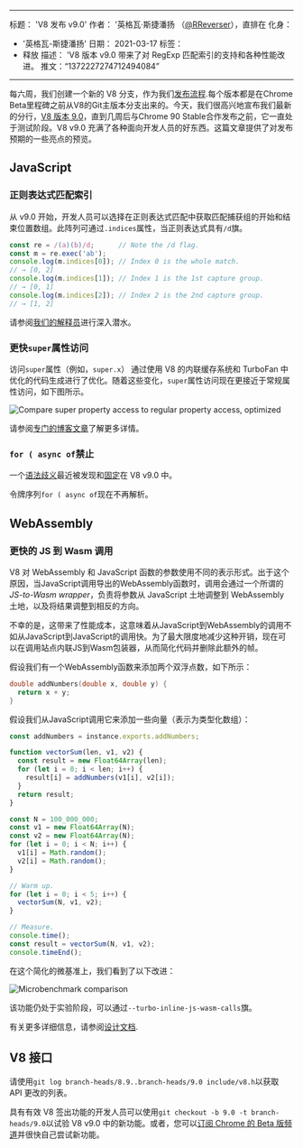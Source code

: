 ***

标题： 'V8 发布 v9.0'
作者： '英格瓦·斯捷潘扬 （[@RReverser](https://twitter.com/RReverser)），直排在
化身：

*   '英格瓦-斯捷潘扬'
    日期： 2021-03-17
    标签：
*   释放
    描述： 'V8 版本 v9.0 带来了对 RegExp 匹配索引的支持和各种性能改进。
    推文：“1372227274712494084”

***

每六周，我们创建一个新的 V8 分支，作为我们[发布流程](https://v8.dev/docs/release-process).每个版本都是在Chrome Beta里程碑之前从V8的Git主版本分支出来的。今天，我们很高兴地宣布我们最新的分行，[V8 版本 9.0](https://chromium.googlesource.com/v8/v8.git/+log/branch-heads/9.0)，直到几周后与Chrome 90 Stable合作发布之前，它一直处于测试阶段。V8 v9.0 充满了各种面向开发人员的好东西。这篇文章提供了对发布预期的一些亮点的预览。

## JavaScript

### 正则表达式匹配索引

从 v9.0 开始，开发人员可以选择在正则表达式匹配中获取匹配捕获组的开始和结束位置数组。此阵列可通过`.indices`属性，当正则表达式具有`/d`旗。

```javascript
const re = /(a)(b)/d;      // Note the /d flag.
const m = re.exec('ab');
console.log(m.indices[0]); // Index 0 is the whole match.
// → [0, 2]
console.log(m.indices[1]); // Index 1 is the 1st capture group.
// → [0, 1]
console.log(m.indices[2]); // Index 2 is the 2nd capture group.
// → [1, 2]
```

请参阅[我们的解释员](https://v8.dev/features/regexp-match-indices)进行深入潜水。

### 更快`super`属性访问

访问`super`属性（例如，`super.x`） 通过使用 V8 的内联缓存系统和 TurboFan 中优化的代码生成进行了优化。随着这些变化，`super`属性访问现在更接近于常规属性访问，如下图所示。

![Compare super property access to regular property access, optimized](../_img/fast-super/super-opt.svg)

请参阅[专门的博客文章](https://v8.dev/blog/fast-super)了解更多详情。

### `for ( async of`禁止

一个[语法歧义](https://github.com/tc39/ecma262/issues/2034)最近被发现和[固定](https://chromium-review.googlesource.com/c/v8/v8/+/2683221)在 V8 v9.0 中。

令牌序列`for ( async of`现在不再解析。

## WebAssembly

### 更快的 JS 到 Wasm 调用

V8 对 WebAssembly 和 JavaScript 函数的参数使用不同的表示形式。出于这个原因，当JavaScript调用导出的WebAssembly函数时，调用会通过一个所谓的*JS-to-Wasm wrapper*，负责将参数从 JavaScript 土地调整到 WebAssembly 土地，以及将结果调整到相反的方向。

不幸的是，这带来了性能成本，这意味着从JavaScript到WebAssembly的调用不如从JavaScript到JavaScript的调用快。为了最大限度地减少这种开销，现在可以在调用站点内联JS到Wasm包装器，从而简化代码并删除此额外的帧。

假设我们有一个WebAssembly函数来添加两个双浮点数，如下所示：

```cpp
double addNumbers(double x, double y) {
  return x + y;
}
```

假设我们从JavaScript调用它来添加一些向量（表示为类型化数组）：

```javascript
const addNumbers = instance.exports.addNumbers;

function vectorSum(len, v1, v2) {
  const result = new Float64Array(len);
  for (let i = 0; i < len; i++) {
    result[i] = addNumbers(v1[i], v2[i]);
  }
  return result;
}

const N = 100_000_000;
const v1 = new Float64Array(N);
const v2 = new Float64Array(N);
for (let i = 0; i < N; i++) {
  v1[i] = Math.random();
  v2[i] = Math.random();
}

// Warm up.
for (let i = 0; i < 5; i++) {
  vectorSum(N, v1, v2);
}

// Measure.
console.time();
const result = vectorSum(N, v1, v2);
console.timeEnd();
```

在这个简化的微基准上，我们看到了以下改进：

![Microbenchmark comparison](../_img/v8-release-90/js-to-wasm.svg)

该功能仍处于实验阶段，可以通过`--turbo-inline-js-wasm-calls`旗。

有关更多详细信息，请参阅[设计文档](https://docs.google.com/document/d/1mXxYnYN77tK-R1JOVo6tFG3jNpMzfueQN1Zp5h3r9aM/edit).

## V8 接口

请使用`git log branch-heads/8.9..branch-heads/9.0 include/v8.h`以获取 API 更改的列表。

具有有效 V8 签出功能的开发人员可以使用`git checkout -b 9.0 -t branch-heads/9.0`以试验 V8 v9.0 中的新功能。或者，您可以[订阅 Chrome 的 Beta 版频道](https://www.google.com/chrome/browser/beta.html)并很快自己尝试新功能。
